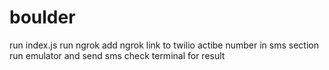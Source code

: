 # boulder
run index.js
run ngrok
add ngrok link to twilio actibe number in sms section
run emulator and send sms
check terminal for result
